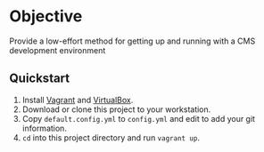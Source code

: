 # Objective

Provide a low-effort method for getting up and running with a CMS development environment

## Quickstart

1. Install [Vagrant](https://www.vagrantup.com/downloads.html) and [VirtualBox](https://www.virtualbox.org/wiki/Downloads).
2. Download or clone this project to your workstation.
3. Copy `default.config.yml` to `config.yml` and edit to add your git information.
4. `cd` into this project directory and run `vagrant up`.
